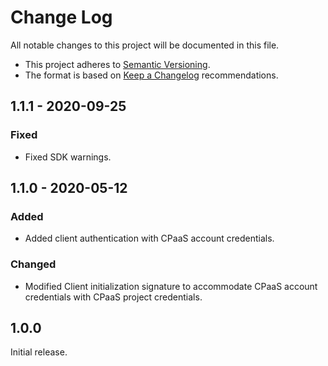 # Change Log

All notable changes to this project will be documented in this file.

+ This project adheres to [Semantic Versioning](https://semver.org/spec/v2.0.0.html).
+ The format is based on [Keep a Changelog](https://keepachangelog.com/en/1.0.0/) recommendations.

## 1.1.1 - 2020-09-25

### Fixed
- Fixed SDK warnings.

## 1.1.0 - 2020-05-12

### Added
- Added client authentication with CPaaS account credentials.

### Changed
- Modified Client initialization signature to accommodate CPaaS account credentials with CPaaS project credentials.

## 1.0.0

Initial release.
